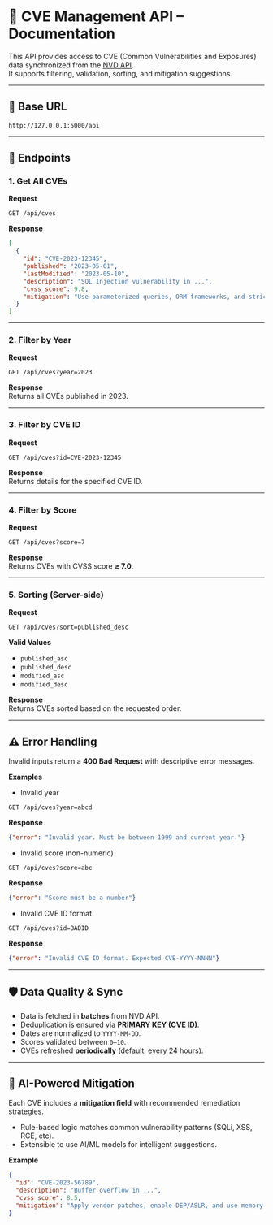 # 📌 CVE Management API – Documentation

This API provides access to CVE (Common Vulnerabilities and Exposures) data synchronized from the [NVD API](https://nvd.nist.gov/developers).  
It supports filtering, validation, sorting, and mitigation suggestions.

---

## 🔑 Base URL
`http://127.0.0.1:5000/api`

---

## 📂 Endpoints

### 1. Get All CVEs
**Request**
```
GET /api/cves
```

**Response**
```json
[
  {
    "id": "CVE-2023-12345",
    "published": "2023-05-01",
    "lastModified": "2023-05-10",
    "description": "SQL Injection vulnerability in ...",
    "cvss_score": 9.8,
    "mitigation": "Use parameterized queries, ORM frameworks, and strict input validation."
  }
]
```

---

### 2. Filter by Year
**Request**
```
GET /api/cves?year=2023
```

**Response**  
Returns all CVEs published in 2023.

---

### 3. Filter by CVE ID
**Request**
```
GET /api/cves?id=CVE-2023-12345
```

**Response**  
Returns details for the specified CVE ID.

---

### 4. Filter by Score
**Request**
```
GET /api/cves?score=7
```

**Response**  
Returns CVEs with CVSS score **≥ 7.0**.

---

### 5. Sorting (Server-side)
**Request**
```
GET /api/cves?sort=published_desc
```

**Valid Values**
- `published_asc`
- `published_desc`
- `modified_asc`
- `modified_desc`

**Response**  
Returns CVEs sorted based on the requested order.

---

## ⚠️ Error Handling
Invalid inputs return a **400 Bad Request** with descriptive error messages.

**Examples**

- Invalid year  
```
GET /api/cves?year=abcd
```
**Response**
```json
{"error": "Invalid year. Must be between 1999 and current year."}
```

- Invalid score (non-numeric)  
```
GET /api/cves?score=abc
```
**Response**
```json
{"error": "Score must be a number"}
```

- Invalid CVE ID format  
```
GET /api/cves?id=BADID
```
**Response**
```json
{"error": "Invalid CVE ID format. Expected CVE-YYYY-NNNN"}
```

---

## 🛡️ Data Quality & Sync
- Data is fetched in **batches** from NVD API.  
- Deduplication is ensured via **PRIMARY KEY (CVE ID)**.  
- Dates are normalized to `YYYY-MM-DD`.  
- Scores validated between `0–10`.  
- CVEs refreshed **periodically** (default: every 24 hours).  

---

## 🔮 AI-Powered Mitigation
Each CVE includes a **mitigation field** with recommended remediation strategies.  
- Rule-based logic matches common vulnerability patterns (SQLi, XSS, RCE, etc).  
- Extensible to use AI/ML models for intelligent suggestions.

**Example**
```json
{
  "id": "CVE-2023-56789",
  "description": "Buffer overflow in ...",
  "cvss_score": 8.5,
  "mitigation": "Apply vendor patches, enable DEP/ASLR, and use memory-safe libraries."
}
```
